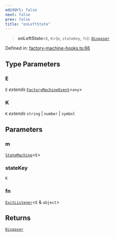 ```yaml
---
editUrl: false
next: false
prev: false
title: "onLeftState"
---
```


> **onLeftState**\<`E`, `K`\>(`m`, `stateKey`, `fn`): [`Disposer`](/docs/src/content/docs/reference/type-aliases/disposer/)

Defined in: [factory-machine-hooks.ts:66](https://github.com/WinstonFassett/matchina/blob/2d22b2187dda803854f54b63fe09d04bd833387d/src/factory-machine-hooks.ts#L66)

## Type Parameters

### E

`E` *extends* [`FactoryMachineEvent`](/docs/src/content/docs/reference/type-aliases/factorymachineevent/)\<`any`\>

### K

`K` *extends* `string` \| `number` \| `symbol`

## Parameters

### m

[`StateMachine`](/docs/src/content/docs/reference/interfaces/statemachine/)\<`E`\>

### stateKey

`K`

### fn

[`ExitListener`](/docs/src/content/docs/reference/type-aliases/exitlistener/)\<`E` & `object`\>

## Returns

[`Disposer`](/docs/src/content/docs/reference/type-aliases/disposer/)
